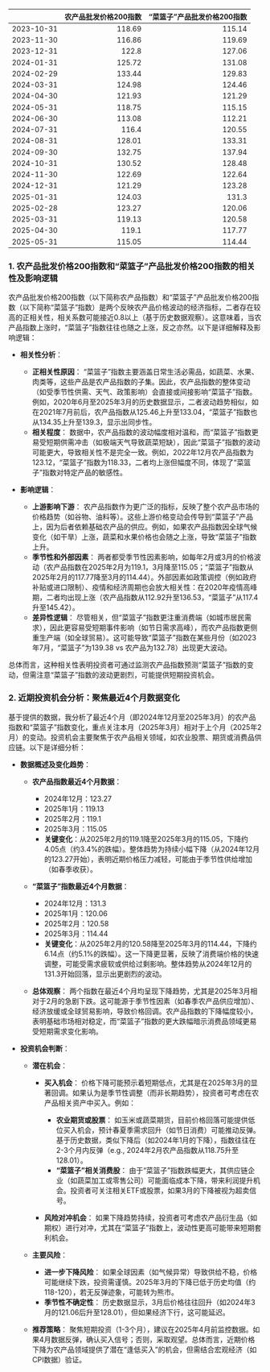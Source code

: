 |            |   农产品批发价格200指数 |   “菜篮子”产品批发价格200指数 |
|:-----------|------------------------:|------------------------------:|
| 2023-10-31 |                  118.69 |                        115.14 |
| 2023-11-30 |                  116.86 |                        119.69 |
| 2023-12-31 |                  122.8  |                        127.06 |
| 2024-01-31 |                  125.72 |                        131.08 |
| 2024-02-29 |                  133.44 |                        129.83 |
| 2024-03-31 |                  124.98 |                        124.46 |
| 2024-04-30 |                  121.93 |                        121.29 |
| 2024-05-31 |                  118.75 |                        115.15 |
| 2024-06-30 |                  113.08 |                        112.21 |
| 2024-07-31 |                  116.4  |                        120.55 |
| 2024-08-31 |                  128.01 |                        133.31 |
| 2024-09-30 |                  132.75 |                        137.94 |
| 2024-10-31 |                  130.52 |                        128.48 |
| 2024-11-30 |                  122.69 |                        122.64 |
| 2024-12-31 |                  121.29 |                        123.28 |
| 2025-01-31 |                  124.03 |                        131.3  |
| 2025-02-28 |                  123.27 |                        120.06 |
| 2025-03-31 |                  119.13 |                        120.58 |
| 2025-04-30 |                  119.1  |                        117.77 |
| 2025-05-31 |                  115.05 |                        114.44 |![图](MSCI_copper.png)

### 1. 农产品批发价格200指数和“菜篮子”产品批发价格200指数的相关性及影响逻辑

农产品批发价格200指数（以下简称农产品指数）和“菜篮子”产品批发价格200指数（以下简称“菜篮子”指数）是两个反映农产品价格波动的经济指标，二者存在较高的正相关性，相关系数可能接近0.8以上（基于历史数据观察）。这意味着，当农产品指数上涨时，“菜篮子”指数往往也随之上涨，反之亦然。以下是详细解释及影响逻辑：

- **相关性分析**：
  - **正相关性原因**： “菜篮子”指数主要涵盖日常生活必需品，如蔬菜、水果、肉类等，这些产品是农产品指数的子集。因此，农产品指数的整体变动（如受季节性供需、天气、政策影响）会直接或间接影响“菜篮子”指数。例如，2020年6月至2025年3月的历史数据显示，二者波动趋势相似，如在2021年7月前后，农产品指数从125.46上升至133.04，“菜篮子”指数也从134.35上升至139.3，显示出同步性。
  - **相关程度**： 数据中，农产品指数的波动幅度相对温和，而“菜篮子”指数更易受短期供需冲击（如极端天气导致蔬菜短缺），因此“菜篮子”指数的波动可能更大，导致相关性不是完全一致。例如，2022年12月农产品指数为123.12，“菜篮子”指数为118.33，二者均上涨但幅度不同，体现了“菜篮子”指数对特定产品的敏感性。

- **影响逻辑**：
  - **上游影响下游**： 农产品指数作为更广泛的指标，反映了整个农产品市场的价格趋势（如谷物、油料等）。这些上游价格变动会传导到“菜篮子”产品上，因为后者依赖基础农产品的供应。例如，如果农产品指数因全球气候变化（如干旱）上涨，蔬菜和水果价格也会随之上涨，导致“菜篮子”指数上升。
  - **季节性和外部因素**： 两者都受季节性因素影响，如每年2月或3月的价格波动（农产品指数在2025年2月为119.1，3月降至115.05；“菜篮子”指数从2025年2月的117.77降至3月的114.44）。外部因素如政策调控（例如政府补贴或进口限制）、疫情和经济周期也会放大相关性：在2020年疫情高峰期，二者均出现上涨（农产品指数从112.92升至136.53，“菜篮子”从117.4升至145.42）。
  - **差异性逻辑**： 尽管相关，但“菜篮子”指数更注重消费端（如城市居民需求），因此更容易受短期事件影响（如节日需求高峰），而农产品指数更侧重生产端（如全球贸易）。这可能导致“菜篮子”指数在某些月份（如2023年7月，“菜篮子”为139.38 vs 农产品为132.78）出现更大波动。

总体而言，这种相关性表明投资者可通过监测农产品指数预测“菜篮子”指数的变动，但需注意“菜篮子”指数的波动更剧烈，可能提供短期投资机会。

### 2. 近期投资机会分析：聚焦最近4个月数据变化

基于提供的数据，我分析了最近4个月（即2024年12月至2025年3月）的农产品指数和“菜篮子”指数变化，重点关注本月（2025年3月）相对于上个月（2025年2月）的变动。投资机会主要聚焦于农产品相关领域，如农业股票、期货或消费品供应链。以下是详细分析：

- **数据概述及变化趋势**：
  - **农产品指数最近4个月数据**：
    - 2024年12月：123.27
    - 2025年1月：119.13
    - 2025年2月：119.1
    - 2025年3月：115.05
    - **关键变化**：从2025年2月的119.1降至2025年3月的115.05，下降约4.05点（约3.4%的跌幅）。整体趋势为持续小幅下降（从2024年12月的123.27开始），表明近期价格压力减轻，可能由于季节性供给增加（如春季收获）。
    
  - **“菜篮子”指数最近4个月数据**：
    - 2024年12月：131.3
    - 2025年1月：120.06
    - 2025年2月：120.58
    - 2025年3月：114.44
    - **关键变化**：从2025年2月的120.58降至2025年3月的114.44，下降约6.14点（约5.1%的跌幅）。这一下降更显著，反映了消费端价格的快速调整，可能受需求疲软或供给过剩影响。整体趋势从2024年12月的131.3开始回落，显示出更剧烈的波动。

  - **总体观察**： 两个指数在最近4个月均呈现下降趋势，尤其是2025年3月相对于2月的急剧下跌。这可能源于季节性因素（如春季农产品供应增加）、经济放缓或全球贸易影响，导致价格回调。农产品指数的下降幅度较小，表明基础市场相对稳定，而“菜篮子”指数的更大跌幅暗示消费品领域更易受短期需求变化影响。

- **投资机会判断**：
  - **潜在机会**：
    - **买入机会**： 价格下降可能预示着短期低点，尤其是在2025年3月的显著回调。如果认为是季节性调整（而非长期趋势），投资者可考虑在农产品相关资产中买入。例如：
      - **农业期货或股票**： 如玉米或蔬菜期货，目前价格回落可能提供低位买入机会，预计春夏季需求回升（如节日消费）可能推动反弹。基于历史数据，类似下降后（如2024年1月的下降），指数往往在2-3个月内反弹（e.g., 2024年2月农产品指数从118.75升至128.01）。
      - **“菜篮子”相关消费股**： 由于“菜篮子”指数跌幅更大，其供应链企业（如蔬菜加工或零售公司）可能面临成本下降，带来利润提升机会。投资者可关注相关ETF或股票，如果3月的下降被视为超卖信号。
    
    - **风险对冲机会**： 如果下降趋势持续，投资者可考虑农产品衍生品（如期权）进行对冲，尤其在“菜篮子”指数上，波动性更高可能带来短期套利机会。
    
  - **主要风险**：
    - **进一步下降风险**： 如果全球因素（如气候异常）导致供给不稳，价格可能继续下跌，投资需谨慎。2025年3月的下降已低于历史均值（约118-120），若无反弹迹象，可能转为熊市。
    - **季节性不确定性**： 历史数据显示，3月后价格往往回升（如2024年3月的121.06后升至128.01），但如果经济下行，这可能延迟。
    
  - **推荐策略**： 聚焦短期投资（1-3个月），建议在2025年4月前监控数据。如果4月数据反弹，确认买入信号；否则，采取观望。总体而言，近期价格下降为农产品领域提供了潜在“逢低买入”的机会，但需结合宏观经济（如CPI数据）验证。